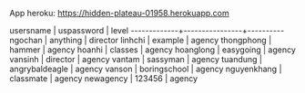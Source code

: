 App heroku: https://hidden-plateau-01958.herokuapp.com

usersname    |   uspassword   | level
-------------+----------------+----------
 ngochan     | anything       | director
 linhchi     | example        | agency
 thongphong  | hammer         | agency
 hoanhi      | classes        | agency
 hoanglong   | easygoing      | agency
 vansinh     | director       | agency
 vantam      | sassyman       | agency
 tuandung    | angrybaldeagle | agency
 vanson      | boringschool   | agency
 nguyenkhang | classmate      | agency
 newagency   | 123456         | agency 
